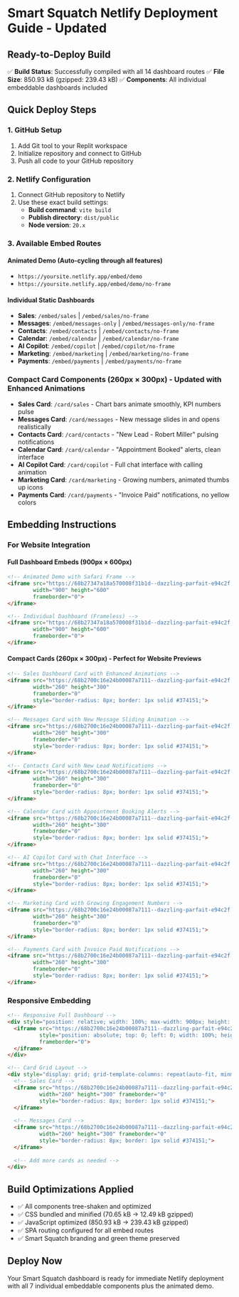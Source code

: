 # Smart Squatch Netlify Deployment Guide - Updated

## Ready-to-Deploy Build
✅ **Build Status**: Successfully compiled with all 14 dashboard routes
✅ **File Size**: 850.93 kB (gzipped: 239.43 kB)
✅ **Components**: All individual embeddable dashboards included

## Quick Deploy Steps

### 1. GitHub Setup
1. Add Git tool to your Replit workspace
2. Initialize repository and connect to GitHub
3. Push all code to your GitHub repository

### 2. Netlify Configuration
1. Connect GitHub repository to Netlify
2. Use these exact build settings:
   - **Build command**: `vite build`
   - **Publish directory**: `dist/public`
   - **Node version**: `20.x`

### 3. Available Embed Routes

#### Animated Demo (Auto-cycling through all features)
- `https://yoursite.netlify.app/embed/demo`
- `https://yoursite.netlify.app/embed/demo/no-frame`

#### Individual Static Dashboards
- **Sales**: `/embed/sales` | `/embed/sales/no-frame`
- **Messages**: `/embed/messages-only` | `/embed/messages-only/no-frame`
- **Contacts**: `/embed/contacts` | `/embed/contacts/no-frame`
- **Calendar**: `/embed/calendar` | `/embed/calendar/no-frame`
- **AI Copilot**: `/embed/copilot` | `/embed/copilot/no-frame`
- **Marketing**: `/embed/marketing` | `/embed/marketing/no-frame`
- **Payments**: `/embed/payments` | `/embed/payments/no-frame`

### Compact Card Components (260px × 300px) - Updated with Enhanced Animations
- **Sales Card**: `/card/sales` - Chart bars animate smoothly, KPI numbers pulse
- **Messages Card**: `/card/messages` - New message slides in and opens realistically  
- **Contacts Card**: `/card/contacts` - "New Lead - Robert Miller" pulsing notifications
- **Calendar Card**: `/card/calendar` - "Appointment Booked" alerts, clean interface
- **AI Copilot Card**: `/card/copilot` - Full chat interface with calling animation
- **Marketing Card**: `/card/marketing` - Growing numbers, animated thumbs up icons
- **Payments Card**: `/card/payments` - "Invoice Paid" notifications, no yellow colors

## Embedding Instructions

### For Website Integration

#### Full Dashboard Embeds (900px × 600px)
```html
<!-- Animated Demo with Safari Frame -->
<iframe src="https://68b27347a18a570008f31b1d--dazzling-parfait-e94c2f.netlify.app/embed/demo" 
        width="900" height="600" 
        frameborder="0">
</iframe>

<!-- Individual Dashboard (Frameless) -->
<iframe src="https://68b27347a18a570008f31b1d--dazzling-parfait-e94c2f.netlify.app/embed/sales/no-frame" 
        width="900" height="600" 
        frameborder="0">
</iframe>
```

#### Compact Cards (260px × 300px) - Perfect for Website Previews
```html
<!-- Sales Dashboard Card with Enhanced Animations -->
<iframe src="https://68b2700c16e24b00087a7111--dazzling-parfait-e94c2f.netlify.app/card/sales" 
        width="260" height="300" 
        frameborder="0" 
        style="border-radius: 8px; border: 1px solid #374151;">
</iframe>

<!-- Messages Card with New Message Sliding Animation -->
<iframe src="https://68b2700c16e24b00087a7111--dazzling-parfait-e94c2f.netlify.app/card/messages" 
        width="260" height="300" 
        frameborder="0" 
        style="border-radius: 8px; border: 1px solid #374151;">
</iframe>

<!-- Contacts Card with New Lead Notifications -->
<iframe src="https://68b2700c16e24b00087a7111--dazzling-parfait-e94c2f.netlify.app/card/contacts" 
        width="260" height="300" 
        frameborder="0" 
        style="border-radius: 8px; border: 1px solid #374151;">
</iframe>

<!-- Calendar Card with Appointment Booking Alerts -->
<iframe src="https://68b2700c16e24b00087a7111--dazzling-parfait-e94c2f.netlify.app/card/calendar" 
        width="260" height="300" 
        frameborder="0" 
        style="border-radius: 8px; border: 1px solid #374151;">
</iframe>

<!-- AI Copilot Card with Chat Interface -->
<iframe src="https://68b2700c16e24b00087a7111--dazzling-parfait-e94c2f.netlify.app/card/copilot" 
        width="260" height="300" 
        frameborder="0" 
        style="border-radius: 8px; border: 1px solid #374151;">
</iframe>

<!-- Marketing Card with Growing Engagement Numbers -->
<iframe src="https://68b2700c16e24b00087a7111--dazzling-parfait-e94c2f.netlify.app/card/marketing" 
        width="260" height="300" 
        frameborder="0" 
        style="border-radius: 8px; border: 1px solid #374151;">
</iframe>

<!-- Payments Card with Invoice Paid Notifications -->
<iframe src="https://68b2700c16e24b00087a7111--dazzling-parfait-e94c2f.netlify.app/card/payments" 
        width="260" height="300" 
        frameborder="0" 
        style="border-radius: 8px; border: 1px solid #374151;">
</iframe>
```

### Responsive Embedding
```html
<!-- Responsive Full Dashboard -->
<div style="position: relative; width: 100%; max-width: 900px; height: 600px;">
  <iframe src="https://68b2700c16e24b00087a7111--dazzling-parfait-e94c2f.netlify.app/embed/demo/no-frame" 
          style="position: absolute; top: 0; left: 0; width: 100%; height: 100%;"
          frameborder="0">
  </iframe>
</div>

<!-- Card Grid Layout -->
<div style="display: grid; grid-template-columns: repeat(auto-fit, minmax(260px, 1fr)); gap: 20px; max-width: 1200px;">
  <!-- Sales Card -->
  <iframe src="https://68b2700c16e24b00087a7111--dazzling-parfait-e94c2f.netlify.app/card/sales" 
          width="260" height="300" frameborder="0" 
          style="border-radius: 8px; border: 1px solid #374151;">
  </iframe>
  
  <!-- Messages Card -->
  <iframe src="https://68b2700c16e24b00087a7111--dazzling-parfait-e94c2f.netlify.app/card/messages" 
          width="260" height="300" frameborder="0" 
          style="border-radius: 8px; border: 1px solid #374151;">
  </iframe>
  
  <!-- Add more cards as needed -->
</div>
```

## Build Optimizations Applied
- ✅ All components tree-shaken and optimized
- ✅ CSS bundled and minified (70.65 kB → 12.49 kB gzipped)
- ✅ JavaScript optimized (850.93 kB → 239.43 kB gzipped)
- ✅ SPA routing configured for all embed routes
- ✅ Smart Squatch branding and green theme preserved

## Deploy Now
Your Smart Squatch dashboard is ready for immediate Netlify deployment with all 7 individual embeddable components plus the animated demo.